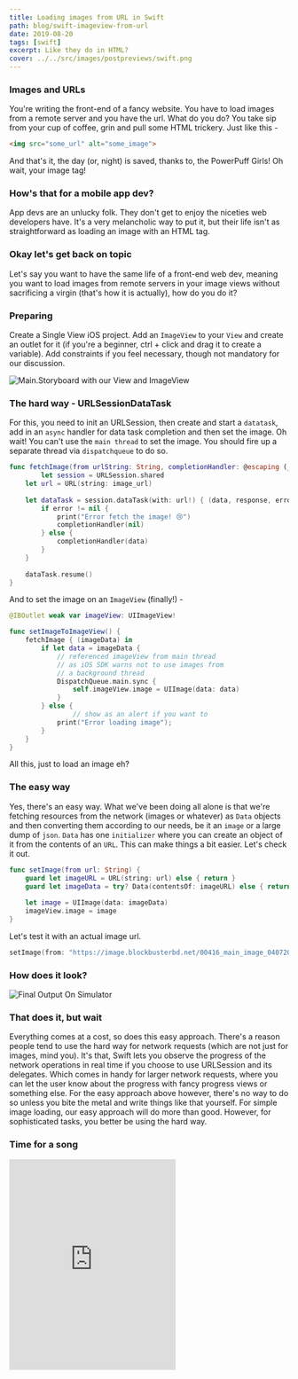 ```yaml
---
title: Loading images from URL in Swift
path: blog/swift-imageview-from-url
date: 2019-08-20
tags: [swift]
excerpt: Like they do in HTML? 
cover: ../../src/images/postpreviews/swift.png
---
```


### Images and URLs
You're writing the front-end of a fancy website. You have to load images from a remote server and you have the url. What do you do? You take sip from your cup of coffee, grin and pull some HTML trickery. Just like this - 

```html
<img src="some_url" alt="some_image"> 
```

And that's it, the day (or, night) is saved, thanks to, the PowerPuff Girls! Oh wait, your image tag!


### How's that for a mobile app dev?
App devs are an unlucky folk. They don't get to enjoy the niceties web developers have. It's a very melancholic way to put  it, but their life isn't as straightforward as loading an image with an HTML tag.

### Okay let's get back on topic
Let's say you want to have the same life of a front-end web dev, meaning you want to load images from remote servers in your image views without sacrificing a virgin (that's how it is actually), how do you do it?

### Preparing
Create a Single View iOS project. Add an `ImageView` to your `View` and create an outlet for it (if you're a beginner, ctrl + click and drag it to create a variable). Add constraints if you feel necessary, though not mandatory for our discussion.

![Main.Storyboard with our View and ImageView](./design.png)


### The hard way - URLSessionDataTask
For this, you need to init an URLSession, then create and start a `datatask`, add in an `async` handler for data task completion and then set the image. Oh wait! You can't use the `main thread` to set the image. You should fire up a separate thread via `dispatchqueue` to do so.

```swift
func fetchImage(from urlString: String, completionHandler: @escaping (_ data: Data?) -> ()) {
		let session = URLSession.shared
    let url = URL(string: image_url)
        
    let dataTask = session.dataTask(with: url!) { (data, response, error) in
        if error != nil {
            print("Error fetch the image! 😢")
            completionHandler(nil)
        } else {
            completionHandler(data)
        }
    }
        
    dataTask.resume()
}
```

And to set the image on an `ImageView` (finally!) - 

```swift
@IBOutlet weak var imageView: UIImageView!

func setImageToImageView() {
    fetchImage { (imageData) in
        if let data = imageData {
            // referenced imageView from main thread
            // as iOS SDK warns not to use images from
            // a background thread
            DispatchQueue.main.sync {
                self.imageView.image = UIImage(data: data)
            }
        } else {
		        // show as an alert if you want to
            print("Error loading image");
        }
    }
}
```

All this, just to load an image eh?

### The easy way
Yes, there's an easy way. What we've been doing all alone is that we're fetching resources from the network (images or whatever) as `Data` objects and then converting them according to our needs, be it an `image` or a large dump of `json`. `Data` has one `initializer` where you can create an object of it from the contents of an `URL`. This can make things a bit easier. Let's check it out.

```swift
func setImage(from url: String) {
    guard let imageURL = URL(string: url) else { return }
    guard let imageData = try? Data(contentsOf: imageURL) else { return }
        
    let image = UIImage(data: imageData)
    imageView.image = image
}
``` 

Let's test it with an actual image url.

```swift
setImage(from: "https://image.blockbusterbd.net/00416_main_image_04072019225805.png")
```

### How does it look?
![Final Output On Simulator](./final.png)

### That does it, but wait
Everything comes at a cost, so does this easy approach. There's a reason people tend to use the hard way for network requests (which are not just for images, mind you). It's that, Swift lets you observe the progress of the network operations in real time if you choose to use URLSession and its delegates. Which comes in handy for larger network requests, where you can let the user know about the progress with fancy progress views or something else. For the easy approach above however, there's no way to do so unless you bite the metal and write things like that yourself. For simple image loading, our easy approach will do more than good. However, for sophisticated tasks, you better be using the hard way. 

### Time for a song
<iframe src="https://open.spotify.com/embed/track/6I5sXrfF7bXBQunfn9nH4g" width="300" height="380" frameborder="0" allowtransparency="true" allow="encrypted-media"></iframe>